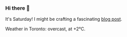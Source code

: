 ### Hi there :wave:

It's Saturday! I might be crafting a fascinating [blog post](https://www.benjaminwuethrich.dev).

Weather in Toronto: overcast, at +2°C.
